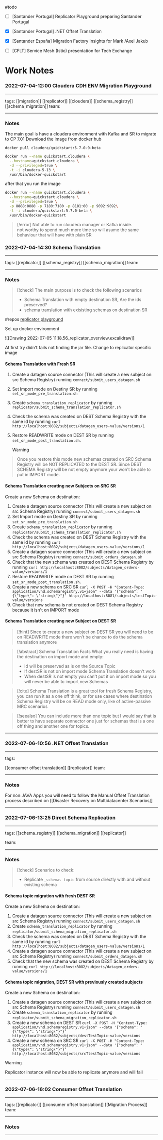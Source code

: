 #todo 
- [ ] [Santander Portugal] Replicator Playground preparing Santander Portugal
- [x] [Santander Portugal] .NET Offset Translation
- [x] [Santander España] Migration Factory insights for Mark /Axel Jakub
- [ ] [CFLT] Service Mesh (Istio) presentation for Tech Exchange


# Work Notes


### 2022-07-04-12:00 Cloudera CDH ENV Migration Playground

---

tags:
[[migration]] [[replicator]] [[cloudera]] [[schema_registry]] [[schema_migration]]
team:

---

### Notes

The main goal is have a cloudera environment with Kafka and SR to migrate to CP 7.01
Download the image from docker hub

~~~
docker pull cloudera/quickstart:5.7.0-0-beta
~~~

```bash
docker run --name quickstart.cloudera \
  --hostname=quickstart.cloudera \
  -d --privileged=true \
  -t -i cloudera-5-13 \
  /usr/bin/docker-quickstart
```

after that you run the image

~~~sh
docker run --name quickstart.cloudera \
  --hostname=quickstart.cloudera \
  -d --privileged=true \
  -p 8888:8888 -p 7180:7180 -p 8181:80 -p 9092:9092\
  -t -i cloudera/quickstart:5.7.0-beta \
  /usr/bin/docker-quickstart

~~~

> [!error]
> Not able to run cloudera manager or Kafka inside.  
> not worthy to spend much more time so will asume the same behaviour that will have with plain SR



### 2022-07-04-14:30 Schema Translation

---

tags:
[[replicator]] [[schema_registry]] [[schema_migration]]
team:

---
### Notes

> [!check]
> The main purpose is to check the following scenarios
> - Schema Translation with empty destination SR, Are the ids preserved?
> - schema translation with exisisting schemas on destination SR


#repos [replicator playground](https://github.com/ogomezso/replicator-playground.git)


Set up docker environment

![[Drawing 2022-07-05 11.18.56_replicator_overview.excalidraw]]

At first try didn't fails not finding the jar file. Change to replicator specific image

#### Schema Translation with Fresh SR

1. Create a datagen source connector (This will create a new subject on src Schema Registry) running `connect/submit_users_datagen.sh`
2. Set Import mode on Destiny SR by running `set_sr_mode_pre_translation.sh`
3. Create `schema_translation_replicator`  by running `replicator/submit_schema_translation_replicator.sh`
4. Check the schema was created on DEST Schema Registry with the same id by running `curl http://localhost:8082/subjects/datagen_users-value/versions/1`
5. Restore READWRITE mode on DEST SR by running  `set_sr_mode_post_translation.sh`.

   > [!warning]
> Once you restore this mode new schemas created on SRC Schema Registry will be NOT REPLICATED to the DEST SR.
> Since DEST SCHEMA Registry will be not empty anymore your won't be able to put in IMPORT mode. 


#### Schema Translation creating new Subjects on SRC SR

Create a new Schema on destination:
1. Create a datagen source connector (This will create a new subject on src Schema Registry) running `connect/submit_users_datagen.sh`
2. Set Import mode on Destiny SR by running `set_sr_mode_pre_translation.sh`
3. Create `schema_translation_replicator`  by running `replicator/submit_schema_translation_replicator.sh`
4. Check the schema was created on DEST Schema Registry with the same id by running `curl http://localhost:8082/subjects/datagen_users-value/versions/1`
5. Create a datagen source connector (This will create a new subject on src Schema Registry) running `connect/submit_orders_datagen.sh`
6. Check that the new schema was created on DEST Schema Registry by running `curl http://localhost:8082/subjects/datagen_orders-value/versions/1`
7. Restore READWRITE mode on DEST SR by running  `set_sr_mode_post_translation.sh`.
8. Create a new schema on SRC SR `curl -X POST -H "Content-Type: application/vnd.schemaregistry.v1+json" --data '{"schema": "{\"type\": \"string\"}"}' http://localhost:8081/subjects/testTopic-value/versions`
9. Check that new schema is not created on DEST Schema Registry because it isn't on IMPORT mode

#### Schema Translation creating new Subject on DEST SR

> [!hint]
> Since to create a new subject on DEST SR you will need to be on READWRITE mode there won't be chance to do the schema translation anymore


> [!abstract] Schema Translation Facts
> What you really need is having the destination on import mode and empty:
>  - Id will be preserved as is on the Source Topic
>  - If destSR is not on import mode Schema Translation doesn't work
>  - When destSR is not empty you can't put it on import mode so you will never be able to import new Schemas

> [!cite]
> Schema Translation is a great tool for fresh Schema Registry, you can run it as a one off think, or for use cases where destination Schema Registry will be on READ mode only, like of active-passive MRC scenarios


> [!seealso]
> You can include more than one topic but I would say that is better to have separate connector one just for schemas that is a one off thing and another one for topics.

--- 

### 2022-07-06-10:56 .NET Offset Translation

---

tags:

[[consumer offset translation]] [[replicator]]
team:

---

### Notes

For non JAVA Apps you will need to follow the Manual Offset Translation process described on [[Disaster Recovery on Multidatacenter Scenarios]]

---



### 2022-07-06-13:25 Direct Schema Replication

---

tags:
[[schema_registry]] [[schema_migration]] [[replicator]] 

team:

---

### Notes

> [!check]
> Scenarios to check:
> - Replicate `_schemas topic` from source directly with and without existing schema


#### Schema topic migration with fresh DEST SR

Create a new Schema on destination:
1. Create a datagen source connector (This will create a new subject on src Schema Registry) running `connect/submit_users_datagen.sh`
2. Create `schema_translation_replicator`  by running `replicator/submit_schema_migration_replicator.sh`
3. Check the schema was created on DEST Schema Registry with the same id by running `curl http://localhost:8082/subjects/datagen_users-value/versions/1`
4. Create a datagen source connector (This will create a new subject on src Schema Registry) running `connect/submit_orders_datagen.sh`
5. Check that the new schema was created on DEST Schema Registry by running `curl http://localhost:8082/subjects/datagen_orders-value/versions/1`

#### Schema topic migration, DEST SR with previously created subjects

Create a new Schema on destination:
1. Create a datagen source connector (This will create a new subject on src Schema Registry) running `connect/submit_users_datagen.sh`
2. Create `schema_translation_replicator`  by running `replicator/submit_schema_migration_replicator.sh`
3. Create a new schema on DEST SR `curl -X POST -H "Content-Type: application/vnd.schemaregistry.v1+json" --data '{"schema": "{\"type\": \"string\"}"}' http://localhost:8082/subjects/destTestTopic-value/versions`
4. Create a new schema on SRC SR `curl -X POST -H "Content-Type: application/vnd.schemaregistry.v1+json" --data '{"schema": "{\"type\": \"string\"}"}' http://localhost:8082/subjects/srcTtestTopic-value/versions`

> [!warning]
> Replicator instance will now be able to replicate anymore and will fail


---

### 2022-07-06-16:02 Consumer Offset Translation

---

tags:
[[replicator]] [[consumer offset translation]] [[Migration Process]]
team:

---

### Notes

---